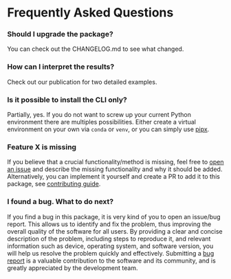 # Frequently Asked Questions

### Should I upgrade the package?
You can check out the CHANGELOG.md to see what changed.

### How can I interpret the results?
Check out our publication for two detailed examples.

### Is it possible to install the CLI only?
Partially, yes. If you do not want to screw up your current Python environment
there are multiples possibilities. Either create a virtual environment on your
own via `conda` or `venv`, or you can simply use
[pipx](https://pypa.github.io/pipx/).

### Feature X is missing
If you believe that a crucial functionality/method is missing, feel free to
[open an issue](https://github.com/moldyn/normi/issues) and describe
the missing functionality and why it should be added. Alternatively, you can
implement it yourself and create a PR to add it to this package, see
[contributing guide](../contributing).


### I found a bug. What to do next?
If you find a bug in this package, it is very kind of you to open an issue/bug
report. This allows us to identify and fix the problem, thus improving the
overall quality of the software for all users. By providing a clear and concise
description of the problem, including steps to reproduce it, and relevant
information such as device, operating system, and software version, you will
help us resolve the problem quickly and effectively. Submitting a [bug
report](https://github.com/moldyn/normi/issues) is a valuable
contribution to the software and its community, and is greatly appreciated by
the development team.
